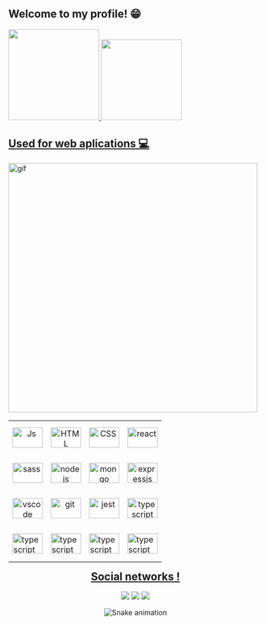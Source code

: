 ## Welcome to my profile! 😁

 <div>
   <a href="https://github.com/Pedro-Henrique-dos-Santos">
   <img height="180em" src="https://github-readme-stats.vercel.app/api?username=Pedro-Henrique-dos-Santos&show_icons=true&theme=synthwave&include_all_commits=true&count_private=true"/>
   <img height="160em" src="https://github-readme-stats.vercel.app/api/top-langs/?username=Pedro-Henrique-dos-Santos&layout=compact&langs_count=6&theme=synthwave"/>

</div>
 <h2>Used for web aplications 💻</h2>
 <img src="./Anime+Blogging_gif (480×270).gif" "height="312" width="494" alt="gif" align="left"/>
<table align="right">
  <tr height="70px">
   <td align="center">
     <img align="center" alt="Js" height="40" width="60" src="https://skillicons.dev/icons?i=javascript">
    </td>
   <td align="center">
     <img align="center" alt="HTML" height="40" width="60" src="https://skillicons.dev/icons?i=html">
   </td>
   <td align="center">
     <img align="center" alt="CSS" height="40" width="60" src="https://skillicons.dev/icons?i=css">
   </td>
   <td align="center">
     <img src="https://skillicons.dev/icons?i=react" height="40" width="60" alt="react" align="center" />
   </td>
  </tr>
 <tr height="70px" >
  <td align="center">
  <img src="https://skillicons.dev/icons?i=sass" height="40" width="60" alt="sass" align="center"/>
 </td>
   <td align="center">                                                                                                                                                 
  <img src="https://skillicons.dev/icons?i=nodejs" height="40" width="60" alt="nodejs" align="center"/>
  </td>
   <td align="center">
  <img src="https://skillicons.dev/icons?i=mongodb" height="40" width="60" alt="mongo" align="center" />
 </td>
 <td align="center">                                                                                                                                                   
  <img src="https://skillicons.dev/icons?i=expressjs" height="40" width="60" alt="expressjs" align="center"/>
  </td>
 </tr>
  <tr height="70px" >
  <td align="center">
  <img src="https://skillicons.dev/icons?i=redux" height="40" width="60" alt="vscode" align="center"/>
 </td>
   <td align="center">                                                                                                                                                 
  <img src="https://skillicons.dev/icons?i=git" height="40" width="60" alt="git" align="center"/>
  </td>
   <td align="center">
  <img src="https://skillicons.dev/icons?i=nestjs" height="40" width="60" alt="jest" align="center" />
 </td>
 <td align="center">                                                                                                                                                   
  <img src="https://skillicons.dev/icons?i=ts" height="40" width="60" alt="typescript" align="center"/>
  </td>
 </tr>
 <tr height="70px" >
  <td>
   <img src="https://skillicons.dev/icons?i=vscode" height="40" width="60" alt="typescript" align="center"/>
  </td>
  <td>
   <img src="https://skillicons.dev/icons?i=styledcomponents" height="40" width="60" alt="typescript" align="center"/>
  </td>     
  <td>
   <img src="https://skillicons.dev/icons?i=mysql" height="40" width="60" alt="typescript" align="center"/>
  </td>   
    <td>
   <img src="https://skillicons.dev/icons?i=prisma" height="40" width="60" alt="typescript" align="center"/>
  </td>                                                                                                         
   </table>                
                 
</div>
 
 <br>
  <br>
<br>
<br>
<br>                                                                                                           
<br>
<br>
<br>
<br>
<br>
<br>     
<br>
<br>                                                                                                           
  <h2 align="center">Social networks !</h2>
 
<div align="center"> 
  
  <a href="https://www.instagram.com/ptb0y/" target="_blank"><img src="https://img.shields.io/badge/-Instagram-%23E4405F?style=for-the-badge&logo=instagram&logoColor=white" target="_blank"></a>
  <a href = ""><img src="https://img.shields.io/badge/-Gmail-%23333?style=for-the-badge&logo=gmail&logoColor=white" target="_blank"></a>
  <a href="" target="_blank"><img src="https://img.shields.io/badge/-LinkedIn-%230077B5?style=for-the-badge&logo=linkedin&logoColor=white" target="_blank"></a> 
 
  ![Snake animation](https://github.com/Pedro-Henrique-dos-Santos/Pedro-Henrique-dos-Santos/blob/output/github-contribution-grid-snake.svg)

</div>
